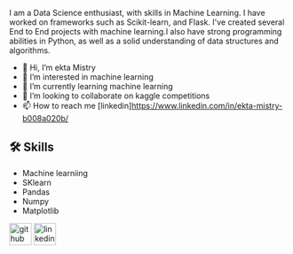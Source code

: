 I am a Data Science enthusiast, with skills in Machine Learning. I have worked on frameworks such as Scikit-learn, and Flask. I've created several End to End projects with machine learning.I also have strong programming abilities in Python, as well as a solid understanding of data structures and algorithms.

- 👋 Hi, I’m ekta Mistry
- 👀 I’m interested in machine learning 
- 🌱 I’m currently learning machine learning 
- 💞️ I’m looking to collaborate on kaggle competitions
- 📫 How to reach me [linkedin]https://www.linkedin.com/in/ekta-mistry-b008a020b/ 


## 🛠 Skills
- Machine learniing 
-  SKlearn 
- Pandas
- Numpy
- Matplotlib



[<img src='https://cdn.jsdelivr.net/npm/simple-icons@3.0.1/icons/github.svg' alt='github' height='40'>](https://github.com/abhi311295)
[<img src='https://cdn.jsdelivr.net/npm/simple-icons@3.0.1/icons/linkedin.svg' alt='linkedin' height='40'>](https://www.linkedin.com/in/abhishek-mistry-0351081b1///)  

<!---
abhi311295/abhi311295 is a ✨ special ✨ repository because its `README.md` (this file) appears on your GitHub profile.
You can click the Preview link to take a look at your changes.
--->
